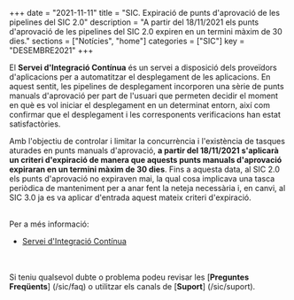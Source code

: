 +++
date        = "2021-11-11"
title       = "SIC. Expiració de punts d'aprovació de les pipelines del SIC 2.0"
description = "A partir del 18/11/2021 els punts d'aprovació de les pipelines del SIC 2.0 expiren en un termini màxim de 30 dies."
sections    = ["Notícies", "home"]
categories  = ["SIC"]
key         = "DESEMBRE2021"
+++

El **Servei d'Integració Contínua** és un servei a disposició dels proveïdors d'aplicacions per a automatitzar el desplegament
de les aplicacions. En aquest sentit, les pipelines de desplegament incorporen una sèrie de punts manuals d'aprovació per part
de l'usuari que permeten decidir el moment en què es vol iniciar el desplegament en un determinat entorn, així com confirmar
que el desplegament i les corresponents verificacions han estat satisfactòries.

Amb l'objectiu de controlar i limitar la concurrència i l'existència de tasques aturades en punts manuals d'aprovació, **a partir del
18/11/2021 s'aplicarà un criteri d'expiració de manera que aquests punts manuals d'aprovació expiraran en un termini màxim de 30 dies**.
Fins a aquesta data, al SIC 2.0 els punts d'aprovació no expiraven mai, la qual cosa implicava una tasca periòdica de manteniment per a anar
fent la neteja necessària i, en canvi, al SIC 3.0 ja es va aplicar d'entrada aquest mateix criteri d'expiració.

<br/>
Per a més informació:

- [Servei d'Integració Contínua](https://canigo.ctti.gencat.cat/sic20-serveis/ci/)

<br/><br/>
Si teniu qualsevol dubte o problema podeu revisar les [**Preguntes Freqüents**] (/sic/faq) o utilitzar els canals de [**Suport**] (/sic/suport).